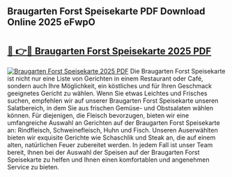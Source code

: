 ## Braugarten Forst Speisekarte PDF Download Online 2025 eFwpO

# <h2><a href="http://gc8z8o4.nevu.top/?p=Braugarten+Forst+Speisekarte">🔗 👉🔴 Braugarten Forst Speisekarte 2025 PDF</a></h2>

[![Braugarten Forst Speisekarte 2025 PDF](https://i.imgur.com/dBaPXMq.png)](http://gc8z8o4.nevu.top/?p=Braugarten+Forst+Speisekarte)
Die Braugarten Forst Speisekarte ist nicht nur eine Liste von Gerichten in einem Restaurant oder Café, sondern auch Ihre Möglichkeit, ein köstliches und für Ihren Geschmack geeignetes Gericht zu wählen. Wenn Sie etwas Leichtes und Frisches suchen, empfehlen wir auf unserer Braugarten Forst Speisekarte unseren Salatbereich, in dem Sie aus frischen Gemüse- und Obstsalaten wählen können. Für diejenigen, die Fleisch bevorzugen, bieten wir eine umfangreiche Auswahl an Gerichten auf der Braugarten Forst Speisekarte an: Rindfleisch, Schweinefleisch, Huhn und Fisch. Unseren Auserwählten bieten wir exquisite Gerichte wie Schaschlik und Steak an, die auf einem alten, natürlichen Feuer zubereitet werden. In jedem Fall ist unser Team bereit, Ihnen bei der Auswahl der Speisen auf der Braugarten Forst Speisekarte zu helfen und Ihnen einen komfortablen und angenehmen Service zu bieten.

